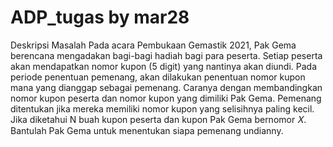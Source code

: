 ﻿# ADP_tugas by mar28

Deskripsi Masalah
Pada acara Pembukaan Gemastik 2021, Pak Gema berencana mengadakan bagi-bagi hadiah bagi
para peserta. Setiap peserta akan mendapatkan nomor kupon (5 digit) yang nantinya akan diundi.
Pada periode penentuan pemenang, akan dilakukan penentuan nomor kupon mana yang dianggap
sebagai pemenang. Caranya dengan membandingkan nomor kupon peserta dan nomor kupon yang
dimiliki Pak Gema. Pemenang ditentukan jika mereka memiliki nomor kupon yang selisihnya
paling kecil. Jika diketahui N buah kupon peserta dan kupon Pak Gema bernomor 𝑋. Bantulah Pak
Gema untuk menentukan siapa pemenang undianny.
